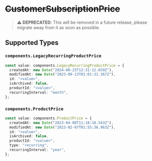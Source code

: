 # ~~CustomerSubscriptionPrice~~

> :warning: **DEPRECATED**: This will be removed in a future release, please migrate away from it as soon as possible.


## Supported Types

### `components.LegacyRecurringProductPrice`

```typescript
const value: components.LegacyRecurringProductPrice = {
  createdAt: new Date("2024-08-25T12:31:12.659Z"),
  modifiedAt: new Date("2023-09-13T01:01:31.367Z"),
  id: "<value>",
  isArchived: false,
  productId: "<value>",
  recurringInterval: "month",
};
```

### `components.ProductPrice`

```typescript
const value: components.ProductPrice = {
  createdAt: new Date("2023-04-08T11:18:18.543Z"),
  modifiedAt: new Date("2023-02-07T01:55:36.963Z"),
  id: "<value>",
  isArchived: false,
  productId: "<value>",
  type: "recurring",
  recurringInterval: "year",
};
```

